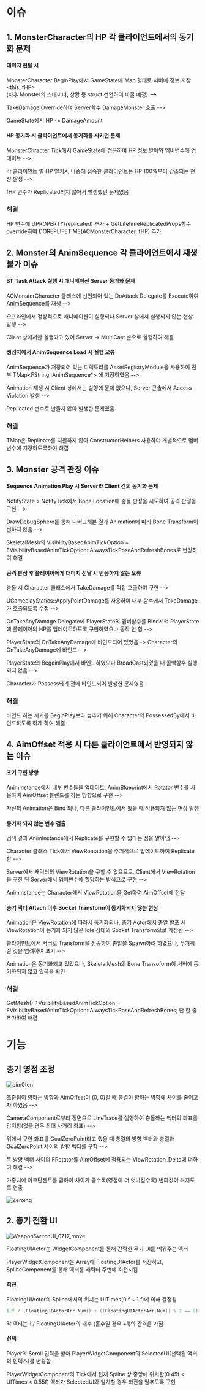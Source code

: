 # 이슈

## 1. MonsterCharacter의 HP 각 클라이언트에서의 동기화 문제

#### 대미지 전달 시

MonsterCharacter BeginPlay에서 GameState에 Map 형태로 서버에 정보 저장 <this, fHP> <br>
(차후 Monster의 스태미너, 상황 등 struct 선언하여 바꿀 예정) -->

TakeDamage Override하여 Server함수 DamageMonster 호출 -->

GameState에서 HP -= DamageAmount

#### HP 동기화 시 클라이언트에서 동기화를 시키던 문제

MonsterChracter Tick에서 GameState에 접근하여 HP 정보 받아와 멤버변수에 업데이트 -->

각 클라이언트 별 HP 일치X, 나중에 접속한 클라이언트는 HP 100%부터 감소되는 현상 발생 -->

fHP 변수가 Replicated되지 않아서 발생했던 문제였음

### 해결

HP 변수에 UPROPERTY(replicated) 추가 + GetLifetimeReplicatedProps함수 override하여 DOREPLIFETIME(ACMonsterCharacter, fHP) 추가

## 2. Monster의 AnimSequence 각 클라이언트에서 재생 불가 이슈

#### BT_Task Attack 실행 시 애니메이션 Server 동기화 문제

ACMonsterCharacter 클래스에 선언되어 있는 DoAttack Delegate를 Execute하여 AnimSequence를 재생 -->

오프라인에서 정상적으로 애니메이션이 실행되나 Server 상에서 실행되지 않는 현상 발생 -->

Client 상에서만 실행되고 있어 Server -> MultiCast 순으로 실행하여 해결

#### 생성자에서 AnimSequence Load 시 실행 오류

AnimSequence가 저장되어 있는 디렉토리를 AssetRegistryModule을 사용하여 전부 TMap<FString, AnimSequence*> 에 저장하였음 -->

Animation 재생 시 Client 상에서는 실행에 문제 없으나, Server 콘솔에서 Access Violation 발생 -->

Replicated 변수로 만들지 않아 발생한 문제였음

### 해결

TMap은 Replicate를 지원하지 않아 ConstructorHelpers 사용하여 개별적으로 멤버변수에 저장하도록하여 해결

## 3. Monster 공격 판정 이슈

#### Sequence Animation Play 시 Server와 Client 간의 동기화 문제
NotifyState > NotifyTick에서 Bone Location에 충돌 판정을 시도하여 공격 판정을 구현 -->

DrawDebugSphere를 통해 디버그해본 결과 Animation에 따라 Bone Transform이 변하지 않음 -->

SkeletalMesh의 VisibilityBasedAnimTickOption = EVisibilityBasedAnimTickOption::AlwaysTickPoseAndRefreshBones로 변경하여 해결

#### 공격 판정 후 플레이어에게 대미지 전달 시 반응하지 않는 오류
충돌 시 Character 클래스에서 TakeDamage를 직접 호출하여 구현 -->

UGameplayStatics::ApplyPointDamage를 사용하여 내부 함수에서 TakeDamage가 호출되도록 수정 -->

OnTakeAnyDamage Delegate에 PlayerState의 멤버함수를 Bind시켜 PlayerState에 플레이어의 HP를 업데이트하도록 구현하였으나 동작 안 함 -->

PlayerState의 OnTakeAnyDamage에 바인드되어 있었음 -> Character의 OnTakeAnyDamage에 바인드 -->

PlayerState의 BegeinPlay에서 바인드하였으나 BroadCast되었을 때 콜백함수 실행되지 않음 -->

Character가 Possess되기 전에 바인드되어 발생한 문제였음

### 해결

바인드 하는 시기를 BeginPlay보다 늦추기 위해 Character의 PossessedBy에서 바인드하도록 하게 하여 해결

## 4. AimOffset 적용 시 다른 클라이언트에서 반영되지 않는 이슈

#### 초기 구현 방향
AnimInstance에서 내부 변수들을 업데이트, AnimBlueprint에서 Rotator 변수를 사용하여 AimOffset 블렌드를 하는 방향으로 구현 -->

자신의 Animation은 Bind 되나, 다른 클라이언트에서 봤을 때 적용되지 않는 현상 발생

#### 동기화 되지 않는 변수 검출

검색 결과 AnimInstance에서 Replicate를 구현할 수 없다는 점을 알아냄 -->

Character 클래스 Tick에서 ViewRoatation을 주기적으로 업데이트하여 Replicate함 -->

Server에서 캐릭터의 ViewRotation을 구할 수 없으므로, Client에서 ViewRotation을 구한 뒤 Server에서 멤버변수에 할당하는 방식으로 구현 -->

AnimInstance는 Character에서 ViewRotation을 Get하여 AimOffset에 전달

#### 총기 액터 Attach 이후 Socket Transform이 동기화되지 않는 현상

Animation은 ViewRotation에 따라서 동기화되나, 총기 Actor에서 총알 발포 시 ViewRotation이 동기화 되지 않은 Idle 상태의 Socket Transform으로 계산됨 -->

클라이언트에서 서버로 Transform을 전송하여 총알을 Spawn하려 하였으나, 무거워질 것을 염려하여 포기 -->

Animation은 동기화되고 있었으나, SkeletalMesh의 Bone Transoform이 서버에 동기화되지 않고 있음을 확인

### 해결

GetMesh()->VisibilityBasedAnimTickOption = EVisibilityBasedAnimTickOption::AlwaysTickPoseAndRefreshBones; 단 한 줄 추가하여 해결

# 기능

## 총기 영점 조정

![aim0ten](https://github.com/user-attachments/assets/e27c2647-439e-4153-82ea-ae7189fa7bc7)

조준점이 향하는 방향과 AimOffset이 (0, 0)일 때 총열이 향하는 방향에 차이를 줄이고자 하였음 -->

CameraComponent로부터 정면으로 LineTrace를 실행하여 충돌하는 액터의 좌표를 감지함(없을 경우 최대 사거리 좌표) -->

위에서 구한 좌표를 GoalZeroPoint라고 했을 때 총열의 방향 벡터와 총열과 GoalZeroPoint 사이의 방향 벡터를 구함 -->

두 방향 벡터 사이의 FRotator를 AimOffset에 적용되는 ViewRotation_Delta에 더하여 해결 -->

가중치에 아크탄젠트를 곱하여 차이가 클수록(영점이 더 엇나갈수록) 변화값이 커지도록 연출

![Zeroing](https://github.com/user-attachments/assets/9d2cfd18-3cdb-4cd9-9e61-b864246bc5b3)

## 2. 총기 전환 UI

![WeaponSwitchUI_0717_move](https://github.com/user-attachments/assets/a92a2467-8cc1-432d-a358-102f9682d499)

FloatingUIActor는 WidgetComponent를 통해 간략한 무기 UI를 띄워주는 액터

PlayerWidgetComponent는 Array에 FloatingUIActor를 저장하고, SplineComponent를 통해 액터를 캐릭터 주변에 회전시킴

#### 회전

FloatingUIActor의 Spline에서의 위치는 UITimes(0.f ~ 1.f)에 의해 결정됨

```C++
1.f / (FloatingUIActorArr.Num() + ((FloatingUIActorArr.Num() % 2 == 0) ? 1.f : 2.f)) * (FloatingUIActorArr.Num() - (i + 2));
```

각 액터는 1 / FloatingUIActor의 개수 (홀수일 경우 +1)의 간격을 가짐

#### 선택

Player의 Scroll 입력을 받아 PlayerWidgetComponent의 SelectedUI(선택된 액터의 인덱스)를 변경함

PlayerWidgetComponent의 Tick에서 현재 Spline 상 중앙에 위치한(0.45f < UITimes < 0.55f) 액터가 SelectedUI와 일치할 경우 회전을 멈추도록 구현
